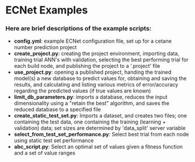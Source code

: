 # ECNet Examples

### Here are brief descriptions of the example scripts:

  - **config.yml**: example ECNet configuration file, set up for a cetane number prediction project
  - **create_project.py**: creating the project environment, importing data, training trial ANN's with validation, selecting the best performing trial for each build node, and publishing the project to a '.project' file
  - **use_project.py**: opening a published project, handing the trained model(s) a new database to predict values for, obtaining and saving the results, and calculating and listing various metrics of error/accuracy regarding the predicted values (if true values are known)
  - **limit_db_parameters.py**: imports a database, reduces the input dimensionality using a "retain the best" algorithm, and saves the reduced database to a specified file
  - **create_static_test_set.py**: Imports a dataset, and creates two files; one containing the test data, one containing the training (learning + validation) data; set sizes are determined by 'data_split' server variable
  - **select_from_test_set_performance.py**: Select best trial from each node using static test set performance
  - **abc_script.py**: Select an optimal set of values given a fitness function and a set of value ranges
